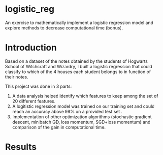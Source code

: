 # logistic_reg
An exercise to mathematically implement a logistic regression model and explore methods to decrease computational time (bonus).

# Introduction
Based on a dataset of the notes obtained by the students of Hogwarts School of Witchcraft and Wizardry, I built a logistic regression that could classify to which of the 4 houses each student belongs to in function of their notes.

This project was done in 3 parts:
1. A data analysis helped identify which features to keep among the set of 20 different features.
2. A logitistic regression model was trained on our training set and could reach an accuracy above 98% on a provided test set .
3. Implementation of other optimization algorithms (stochastic gradient descent, minibatch GD, loss momentum, SGD+loss momentum) and comparison of the gain in computational time.

# Results
